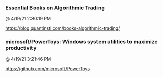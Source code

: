 ﻿

### Essential Books on Algorithmic Trading
@ 4/19/21 2:30:19 PM

https://blog.quantinsti.com/books-algorithmic-trading/



### microsoft/PowerToys: Windows system utilities to maximize productivity
@ 4/19/21 3:21:46 PM

https://github.com/microsoft/PowerToys

